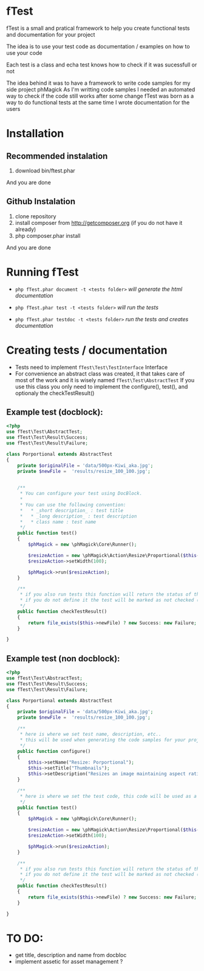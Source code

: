 fTest
================================================================================
fTest is a small and pratical framework to help you create functional tests and documentation for your project

The idea is to use your test code as documentation / examples on how to use your code

Each test is a class and echa test knows how to check if it was sucessfull or not

The idea behind it was to have a framework to write code samples for my side project phMagick
As I'm writting code samples I needed an automated way to check if the code still works after some change
fTest was born as a way to do functional tests at the same time I wrote documentation for the users


Installation
================================================================================

Recommended instalation
------------------------

1. download bin/ftest.phar

And you are done

Github Instalation
------------------

1. clone repository
2. install composer from http://getcomposer.org (if you do not have it already) 
3. php composer.phar install

And you are done


Running fTest
================================================================================
* ```php fTest.phar document -t <tests folder>``` _will generate the html documentation_

* ```php fTest.phar test -t <tests folder>``` _will run the tests_

* ```php fTest.phar testdoc -t <tests folder>``` _run the tests and creates documentation_


Creating tests / documentation
================================================================================

* Tests need to implement ```fTest\Test\TestInterface``` Interface
* For convenience an abstract class was created, it that takes care of most of the work and it is wisely named ```fTest\Test\AbstractTest```
  If you use this class you only need to implement the configure(), test(), and optionaly the checkTestResult()
  
Example test (docblock):
--------------
```php
<?php
use fTest\Test\AbstractTest;
use fTest\Test\Result\Success;
use fTest\Test\Result\Failure;

class Porportional extends AbstractTest
{
    private $originalFile = 'data/500px-Kiwi_aka.jpg';
    private $newFile =  'results/resize_100_100.jpg';

   
    /**
     * You can configure your test using DocBlock.
     * 
     * You can use the following convention:
     *   * _short description_ : test title
     *   * _long description_ : test description
     *   * class name : test name
     */
    public function test()
    {
        $phMagick = new \phMagick\Core\Runner();

        $resizeAction = new \phMagick\Action\Resize\Proportional($this->originalFile, $this->newFile);
        $resizeAction->setWidth(100);

        $phMagick->run($resizeAction);
    }

    /**
     * if you also run tests this function will return the status of the test
     * if you do not define it the test will be marked as not checked (failed!)
     */
    public function checkTestResult()
    {
        return file_exists($this->newFile) ? new Success: new Failure;
    }

}
```
Example test (non docblock):
--------------

```php
<?php
use fTest\Test\AbstractTest;
use fTest\Test\Result\Success;
use fTest\Test\Result\Failure;

class Porportional extends AbstractTest
{
    private $originalFile = 'data/500px-Kiwi_aka.jpg';
    private $newFile =  'results/resize_100_100.jpg';

    /**
     * here is where we set test name, description, etc..
     * this will be used when generating the code samples for your project
     */
    public function configure()
    {
        $this->setName("Resize: Porportional");
        $this->setTitle("Thumbnails");
        $this->setDescription("Resizes an image maintaining aspect ratio");
    }

    /**
     * here is where we set the test code, this code will be used as a sample
     */
    public function test()
    {
        $phMagick = new \phMagick\Core\Runner();

        $resizeAction = new \phMagick\Action\Resize\Proportional($this->originalFile, $this->newFile);
        $resizeAction->setWidth(100);

        $phMagick->run($resizeAction);
    }

    /**
     * if you also run tests this function will return the status of the test
     * if you do not define it the test will be marked as not checked (failed!)
     */
    public function checkTestResult()
    {
        return file_exists($this->newFile) ? new Success: new Failure;
    }

}
```


TO DO:
================================================================================
* get title, description and name from docbloc
* implement assetic for asset management ?